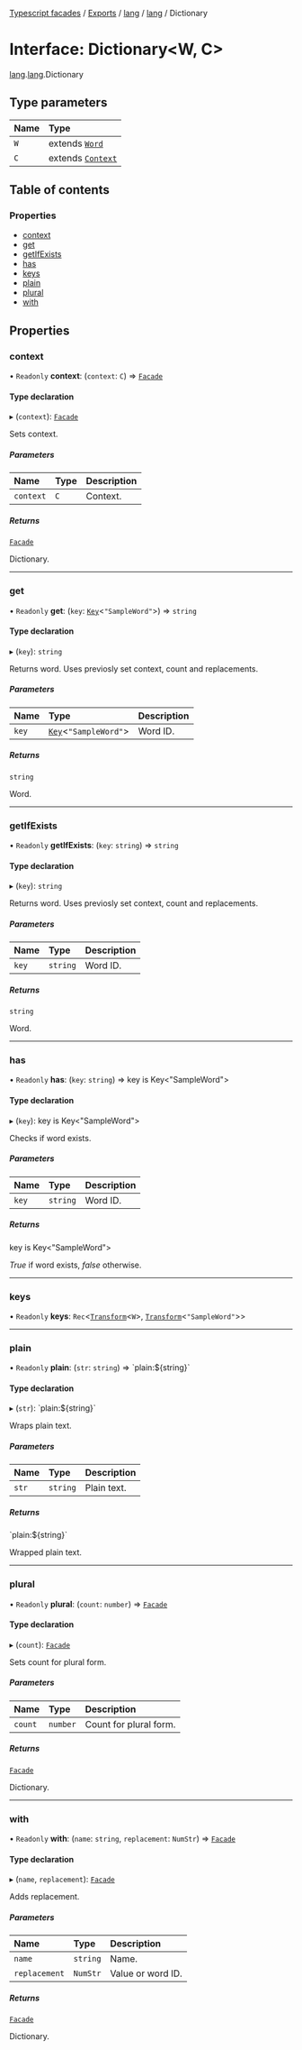 [Typescript facades](../index.md) / [Exports](../modules.md) / [lang](../modules/lang.md) / [lang](../modules/lang.lang.md) / Dictionary

# Interface: Dictionary<W, C\>

[lang](../modules/lang.md).[lang](../modules/lang.lang.md).Dictionary

## Type parameters

| Name | Type |
| :------ | :------ |
| `W` | extends [`Word`](../modules/lang.lang.md#word) |
| `C` | extends [`Context`](../modules/lang.lang.md#context) |

## Table of contents

### Properties

- [context](lang.lang.Dictionary.md#context)
- [get](lang.lang.Dictionary.md#get)
- [getIfExists](lang.lang.Dictionary.md#getifexists)
- [has](lang.lang.Dictionary.md#has)
- [keys](lang.lang.Dictionary.md#keys)
- [plain](lang.lang.Dictionary.md#plain)
- [plural](lang.lang.Dictionary.md#plural)
- [with](lang.lang.Dictionary.md#with)

## Properties

### context

• `Readonly` **context**: (`context`: `C`) => [`Facade`](../modules/lang.lang.md#facade)

#### Type declaration

▸ (`context`): [`Facade`](../modules/lang.lang.md#facade)

Sets context.

##### Parameters

| Name | Type | Description |
| :------ | :------ | :------ |
| `context` | `C` | Context. |

##### Returns

[`Facade`](../modules/lang.lang.md#facade)

Dictionary.

___

### get

• `Readonly` **get**: (`key`: [`Key`](../modules/lang.lang.md#key)<``"SampleWord"``\>) => `string`

#### Type declaration

▸ (`key`): `string`

Returns word. Uses previosly set context, count and replacements.

##### Parameters

| Name | Type | Description |
| :------ | :------ | :------ |
| `key` | [`Key`](../modules/lang.lang.md#key)<``"SampleWord"``\> | Word ID. |

##### Returns

`string`

Word.

___

### getIfExists

• `Readonly` **getIfExists**: (`key`: `string`) => `string`

#### Type declaration

▸ (`key`): `string`

Returns word. Uses previosly set context, count and replacements.

##### Parameters

| Name | Type | Description |
| :------ | :------ | :------ |
| `key` | `string` | Word ID. |

##### Returns

`string`

Word.

___

### has

• `Readonly` **has**: (`key`: `string`) => key is Key<"SampleWord"\>

#### Type declaration

▸ (`key`): key is Key<"SampleWord"\>

Checks if word exists.

##### Parameters

| Name | Type | Description |
| :------ | :------ | :------ |
| `key` | `string` | Word ID. |

##### Returns

key is Key<"SampleWord"\>

_True_ if word exists, _false_ otherwise.

___

### keys

• `Readonly` **keys**: `Rec`<[`Transform`](../modules/lang.lang.md#transform)<`W`\>, [`Transform`](../modules/lang.lang.md#transform)<``"SampleWord"``\>\>

___

### plain

• `Readonly` **plain**: (`str`: `string`) => \`plain:${string}\`

#### Type declaration

▸ (`str`): \`plain:${string}\`

Wraps plain text.

##### Parameters

| Name | Type | Description |
| :------ | :------ | :------ |
| `str` | `string` | Plain text. |

##### Returns

\`plain:${string}\`

Wrapped plain text.

___

### plural

• `Readonly` **plural**: (`count`: `number`) => [`Facade`](../modules/lang.lang.md#facade)

#### Type declaration

▸ (`count`): [`Facade`](../modules/lang.lang.md#facade)

Sets count for plural form.

##### Parameters

| Name | Type | Description |
| :------ | :------ | :------ |
| `count` | `number` | Count for plural form. |

##### Returns

[`Facade`](../modules/lang.lang.md#facade)

Dictionary.

___

### with

• `Readonly` **with**: (`name`: `string`, `replacement`: `NumStr`) => [`Facade`](../modules/lang.lang.md#facade)

#### Type declaration

▸ (`name`, `replacement`): [`Facade`](../modules/lang.lang.md#facade)

Adds replacement.

##### Parameters

| Name | Type | Description |
| :------ | :------ | :------ |
| `name` | `string` | Name. |
| `replacement` | `NumStr` | Value or word ID. |

##### Returns

[`Facade`](../modules/lang.lang.md#facade)

Dictionary.
